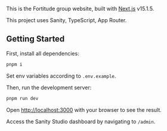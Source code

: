 This is the Fortitude group website, built with [Next.js](https://nextjs.org) v15.1.5.

This project uses Sanity, TypeScript, App Router.


## Getting Started

First, install all dependencies:

```bash
pnpm i
```

Set env variables according to `.env.example`.


Then, run the development server:

```bash
pnpm run dev
```

Open [http://localhost:3000](http://localhost:3000) with your browser to see the result.

Access the Sanity Studio dashboard by navigating to `/admin`.
